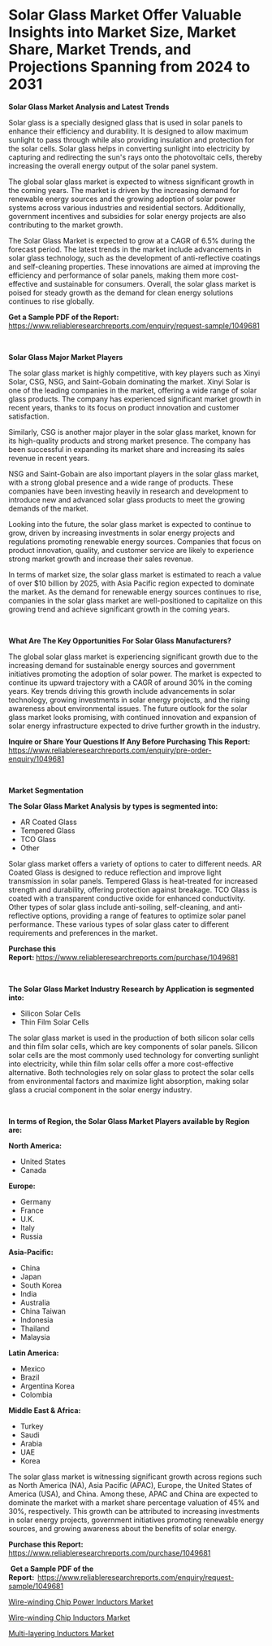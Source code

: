 <p><h1>Solar Glass Market Offer Valuable Insights into Market Size, Market Share, Market Trends, and Projections Spanning from 2024 to 2031</h1></p><p><strong>Solar Glass Market Analysis and Latest Trends</strong></p>
<p><p>Solar glass is a specially designed glass that is used in solar panels to enhance their efficiency and durability. It is designed to allow maximum sunlight to pass through while also providing insulation and protection for the solar cells. Solar glass helps in converting sunlight into electricity by capturing and redirecting the sun's rays onto the photovoltaic cells, thereby increasing the overall energy output of the solar panel system.</p><p>The global solar glass market is expected to witness significant growth in the coming years. The market is driven by the increasing demand for renewable energy sources and the growing adoption of solar power systems across various industries and residential sectors. Additionally, government incentives and subsidies for solar energy projects are also contributing to the market growth.</p><p>The Solar Glass Market is expected to grow at a CAGR of 6.5% during the forecast period. The latest trends in the market include advancements in solar glass technology, such as the development of anti-reflective coatings and self-cleaning properties. These innovations are aimed at improving the efficiency and performance of solar panels, making them more cost-effective and sustainable for consumers. Overall, the solar glass market is poised for steady growth as the demand for clean energy solutions continues to rise globally.</p></p>
<p><strong>Get a Sample PDF of the Report:&nbsp;</strong> <a href="https://www.reliableresearchreports.com/enquiry/request-sample/1049681">https://www.reliableresearchreports.com/enquiry/request-sample/1049681</a></p>
<p>&nbsp;</p>
<p><strong>Solar Glass Major Market Players</strong></p>
<p><p>The solar glass market is highly competitive, with key players such as Xinyi Solar, CSG, NSG, and Saint-Gobain dominating the market. Xinyi Solar is one of the leading companies in the market, offering a wide range of solar glass products. The company has experienced significant market growth in recent years, thanks to its focus on product innovation and customer satisfaction.</p><p>Similarly, CSG is another major player in the solar glass market, known for its high-quality products and strong market presence. The company has been successful in expanding its market share and increasing its sales revenue in recent years.</p><p>NSG and Saint-Gobain are also important players in the solar glass market, with a strong global presence and a wide range of products. These companies have been investing heavily in research and development to introduce new and advanced solar glass products to meet the growing demands of the market.</p><p>Looking into the future, the solar glass market is expected to continue to grow, driven by increasing investments in solar energy projects and regulations promoting renewable energy sources. Companies that focus on product innovation, quality, and customer service are likely to experience strong market growth and increase their sales revenue.</p><p>In terms of market size, the solar glass market is estimated to reach a value of over $10 billion by 2025, with Asia Pacific region expected to dominate the market. As the demand for renewable energy sources continues to rise, companies in the solar glass market are well-positioned to capitalize on this growing trend and achieve significant growth in the coming years.</p></p>
<p>&nbsp;</p>
<p><strong>What Are The Key Opportunities For Solar Glass Manufacturers?</strong></p>
<p><p>The global solar glass market is experiencing significant growth due to the increasing demand for sustainable energy sources and government initiatives promoting the adoption of solar power. The market is expected to continue its upward trajectory with a CAGR of around 30% in the coming years. Key trends driving this growth include advancements in solar technology, growing investments in solar energy projects, and the rising awareness about environmental issues. The future outlook for the solar glass market looks promising, with continued innovation and expansion of solar energy infrastructure expected to drive further growth in the industry.</p></p>
<p><strong>Inquire or Share Your Questions If Any Before Purchasing This Report:</strong> <a href="https://www.reliableresearchreports.com/enquiry/pre-order-enquiry/1049681">https://www.reliableresearchreports.com/enquiry/pre-order-enquiry/1049681</a></p>
<p>&nbsp;</p>
<p><strong>Market Segmentation</strong></p>
<p><strong>The Solar Glass Market Analysis by types is segmented into:</strong></p>
<p><ul><li>AR Coated Glass</li><li>Tempered Glass</li><li>TCO Glass</li><li>Other</li></ul></p>
<p><p>Solar glass market offers a variety of options to cater to different needs. AR Coated Glass is designed to reduce reflection and improve light transmission in solar panels. Tempered Glass is heat-treated for increased strength and durability, offering protection against breakage. TCO Glass is coated with a transparent conductive oxide for enhanced conductivity. Other types of solar glass include anti-soiling, self-cleaning, and anti-reflective options, providing a range of features to optimize solar panel performance. These various types of solar glass cater to different requirements and preferences in the market.</p></p>
<p><strong>Purchase this Report:&nbsp;</strong><a href="https://www.reliableresearchreports.com/purchase/1049681">https://www.reliableresearchreports.com/purchase/1049681</a></p>
<p>&nbsp;</p>
<p><strong>The Solar Glass Market Industry Research by Application is segmented into:</strong></p>
<p><ul><li>Silicon Solar Cells</li><li>Thin Film Solar Cells</li></ul></p>
<p><p>The solar glass market is used in the production of both silicon solar cells and thin film solar cells, which are key components of solar panels. Silicon solar cells are the most commonly used technology for converting sunlight into electricity, while thin film solar cells offer a more cost-effective alternative. Both technologies rely on solar glass to protect the solar cells from environmental factors and maximize light absorption, making solar glass a crucial component in the solar energy industry.</p></p>
<p>&nbsp;</p>
<p><strong>In terms of Region, the Solar Glass Market Players available by Region are:</strong></p>
<p>
    <p> <strong> North America: </strong>
        <ul>
            <li>United States</li>
            <li>Canada</li>
        </ul>
        </p> 
    <p> <strong> Europe: </strong>
        <ul>
            <li>Germany</li>
            <li>France</li>
            <li>U.K.</li>
            <li>Italy</li>
            <li>Russia</li>
        </ul>
        </p> 
    <p> <strong> Asia-Pacific: </strong>
        <ul>
            <li>China</li>
            <li>Japan</li>
            <li>South Korea</li>
            <li>India</li>
            <li>Australia</li>
            <li>China Taiwan</li>
            <li>Indonesia</li>
            <li>Thailand</li>
            <li>Malaysia</li>
        </ul>
        </p> 
    <p> <strong> Latin America: </strong>
        <ul>
            <li>Mexico</li>
            <li>Brazil</li>
            <li>Argentina Korea</li>
            <li>Colombia</li>
        </ul>
        </p> 
    <p> <strong> Middle East & Africa: </strong>
        <ul>
            <li>Turkey</li>
            <li>Saudi</li>
            <li>Arabia</li>
            <li>UAE</li>
            <li>Korea</li>
        </ul>
    </p>
    </p>
<p><p>The solar glass market is witnessing significant growth across regions such as North America (NA), Asia Pacific (APAC), Europe, the United States of America (USA), and China. Among these, APAC and China are expected to dominate the market with a market share percentage valuation of 45% and 30%, respectively. This growth can be attributed to increasing investments in solar energy projects, government initiatives promoting renewable energy sources, and growing awareness about the benefits of solar energy.</p></p>
<p><strong>Purchase this Report: </strong><a href="https://www.reliableresearchreports.com/purchase/1049681">https://www.reliableresearchreports.com/purchase/1049681</a></p>
<p>&nbsp;<strong>Get a Sample PDF of the Report:&nbsp;&nbsp;</strong><a href="https://www.reliableresearchreports.com/enquiry/request-sample/1049681">https://www.reliableresearchreports.com/enquiry/request-sample/1049681</a></p>
<p><strong></strong></p>
<p><p><a href="https://view.publitas.com/reportprime-1/wire-winding-chip-power-inductors-market-size-share-trends-analysis-report-by-application-regional-outlook-competitive-strategies-and-segment-forecasts-2023-2030/">Wire-winding Chip Power Inductors Market</a></p><p><a href="https://view.publitas.com/reportprime-1/wire-winding-chip-inductors-market-size-global-industry-overview-market-segmentation-and-forecast-2023-to-2030/">Wire-winding Chip Inductors Market</a></p><p><a href="https://view.publitas.com/reportprime-1/multi-layering-inductors-market-provides-detailed-segmentation-of-this-market-based-on-type-application-and-region-and-forecast-for-the-period-from-2023-2030/">Multi-layering Inductors Market</a></p></p>